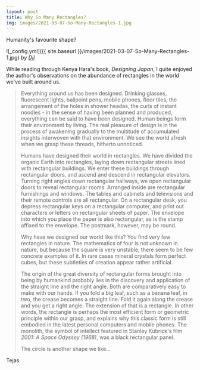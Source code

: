 ```yaml
---
layout: post
title: Why So Many Rectangles?
img: images/2021-03-07-So-Many-Rectangles-1.jpg
---
```


Humanity's favourite shape?  

![_config.yml]({{ site.baseurl }}/images/2021-03-07-So-Many-Rectangles-1.jpg)
*by [Dil](https://unsplash.com/photos/8OECtq8rrNg)*


While reading through Kenya Hara's book, *Designing Japan*, I quite enjoyed the author's observations on the abundance of rectangles in the world we've built around us. 

> Everything around us has been designed. Drinking glasses, fluorescent lights, ballpoint pens, mobile phones, floor tiles, the arrangement of the holes in shower headas, the curls of instant noodles - in the sense of having been planned and produced, everything can be said to have been designed. Human beings form their environment by living. The real pleasure of design is in the process of awakening gradually to the multitude of accumulated insights interwoven with that environment. We see the world afresh when we grasp these threads, hitherto unnoticed.
>
> Humans have designed their world in rectangles. We have divided the organic Earth into rectangles, laying down rectangular streets lined with rectangular buildings. We enter these buildings through rectangular doors, and ascend and descend in rectangular elevators. Turning right angles down rectangular hallways, we open rectangular doors to reveal rectangular rooms. Arranged inside are rectangular furnishings and windows. The tables and cabinets and televisions and their remote controls are all rectangular. On a rectangular desk, you depress rectangular keys on a rectangular computer, and print out characters or letters on rectangular sheets of paper. The envelope into which you place the paper is also rectangular, as is the stamp affixed to the envelope. The postmark, however, may be round.
> 
> Why have we designed our world like this? You find very few rectangles in nature. The mathematics of four is not unknown in nature, but because the square is very unstable, there seem to be few concrete examples of it. In rare cases mineral crystals form perfect cubes, but these subtleties of creation appear rather artificial.
> 
>The origin of the great diversity of rectangular forms brought into being by humankind probably lies in the discovery and application of the straight line and the right angle. Both are comparatively easy to make with our hands. If you fold a big leaf, such as a banana leaf, in two, the crease becomes a straight line. Fold it again along the crease and you get a right angle. The extension of that is a rectangle. In other words, the rectangle is perhaps the most efficient form or geometric principle within our grasp, and explains why this classic form is still embodied in the latest personal computers and mobile phones. The monolith, the symbol of intellect featured in Stanley Kubrick's film *2001: A Space Odyssey (1968)*, was a black rectangular panel.
>
> The circle is another shape we like...


Tejas 
